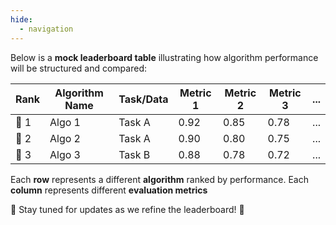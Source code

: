 ```yaml
---
hide:
  - navigation
---
```


Below is a **mock leaderboard table** illustrating how algorithm performance will be structured and compared:

| Rank | **Algorithm Name** | Task/Data | Metric 1 | Metric 2 | Metric 3 | ... |
|------|------------------|-----------|---------|---------|---------|-----|
| 🥇 1  | Algo 1           | Task A    | 0.92    | 0.85    | 0.78    | ... |
| 🥈 2  | Algo 2           | Task A    | 0.90    | 0.80    | 0.75    | ... |
| 🥉 3  | Algo 3           | Task B    | 0.88    | 0.78    | 0.72    | ... |

Each **row** represents a different **algorithm** ranked by performance. Each **column** represents different **evaluation metrics**

📢 Stay tuned for updates as we refine the leaderboard! 🎉 